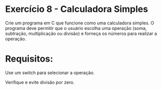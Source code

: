 # Exercício 8 - Calculadora Simples
Crie um programa em C que funcione como uma calculadora simples. O programa deve permitir que o usuário escolha uma operação (soma, subtração, multiplicação ou divisão) e forneça os números para realizar a operação.

# Requisitos:
Use um switch para selecionar a operação.

Verifique e evite divisão por zero.
